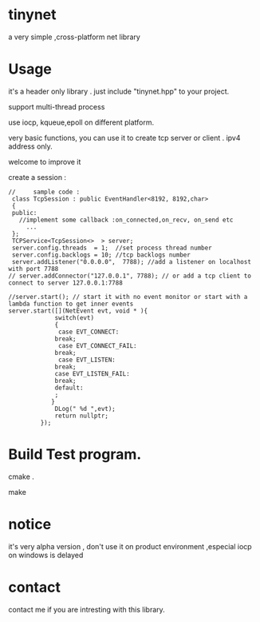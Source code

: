 # tinynet
a very simple ,cross-platform net library

# Usage
it's a header only library . just include "tinynet.hpp" to your project. 

support multi-thread process 

use iocp, kqueue,epoll on different platform. 

very basic functions, you can use it to create tcp server or client . ipv4 address only. 

welcome to improve it 

create a session :

 
    //     sample code :
     class TcpSession : public EventHandler<8192, 8192,char>
     {
     public: 
       //implement some callback :on_connected,on_recv, on_send etc
         ... 
     }; 
     TCPService<TcpSession<>  > server;
     server.config.threads  = 1;  //set process thread number 
     server.config.backlogs = 10; //tcp backlogs number
     server.addListener("0.0.0.0",  7788); //add a listener on localhost with port 7788 
    // server.addConnector("127.0.0.1", 7788); // or add a tcp client to connect to server 127.0.0.1:7788    
    
    //server.start(); // start it with no event monitor or start with a lambda function to get inner events
    server.start([](NetEvent evt, void * ){
                 switch(evt)
                 {
                  case EVT_CONNECT:
                 break;
                  case EVT_CONNECT_FAIL:
                 break;
                  case EVT_LISTEN:
                 break;
                 case EVT_LISTEN_FAIL:
                 break;
                 default:
                 ;
                }
                 DLog(" %d ",evt);
                 return nullptr;
             });



# Build Test program.

cmake . <br>

make 

# notice 
it's very alpha version , don't use it on product environment ,especial iocp on windows is delayed 

# contact 
contact me if you are intresting with this library. 
